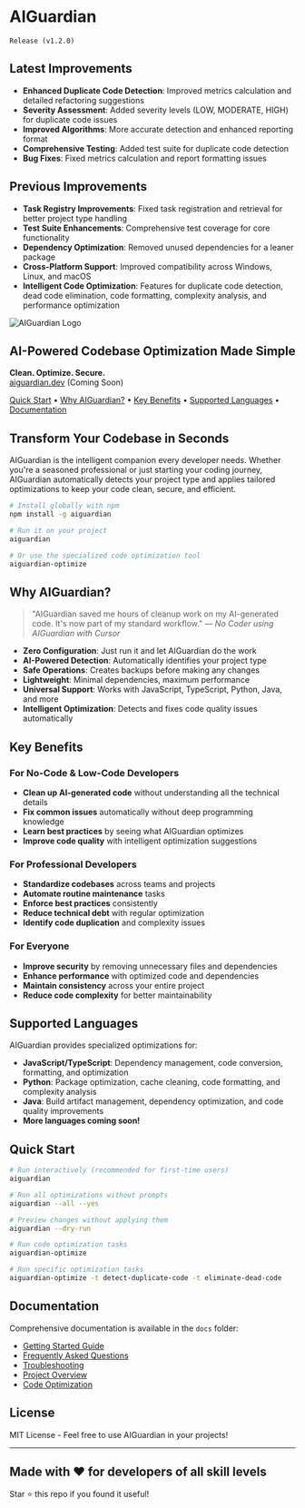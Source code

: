 # AIGuardian

`Release (v1.2.0)`

## Latest Improvements

- **Enhanced Duplicate Code Detection**: Improved metrics calculation and detailed refactoring suggestions
- **Severity Assessment**: Added severity levels (LOW, MODERATE, HIGH) for duplicate code issues
- **Improved Algorithms**: More accurate detection and enhanced reporting format
- **Comprehensive Testing**: Added test suite for duplicate code detection
- **Bug Fixes**: Fixed metrics calculation and report formatting issues

## Previous Improvements

- **Task Registry Improvements**: Fixed task registration and retrieval for better project type handling
- **Test Suite Enhancements**: Comprehensive test coverage for core functionality
- **Dependency Optimization**: Removed unused dependencies for a leaner package
- **Cross-Platform Support**: Improved compatibility across Windows, Linux, and macOS
- **Intelligent Code Optimization**: Features for duplicate code detection, dead code elimination, code formatting, complexity analysis, and performance optimization

![AIGuardian Logo](assets/logo-aiguardian-5.png)

## AI-Powered Codebase Optimization Made Simple

**Clean. Optimize. Secure.**  
[aiguardian.dev](https://aiguardian.dev) (Coming Soon)

[Quick Start](#quick-start) •
[Why AIGuardian?](#why-aiguardian) •
[Key Benefits](#key-benefits) •
[Supported Languages](#supported-languages) •
[Documentation](#documentation)

## Transform Your Codebase in Seconds

AIGuardian is the intelligent companion every developer needs. Whether you're a seasoned professional or just starting your coding journey, AIGuardian automatically detects your project type and applies tailored optimizations to keep your code clean, secure, and efficient.

```bash
# Install globally with npm
npm install -g aiguardian

# Run it on your project
aiguardian

# Or use the specialized code optimization tool
aiguardian-optimize
```

## Why AIGuardian?

> "AIGuardian saved me hours of cleanup work on my AI-generated code. It's now part of my standard workflow." — _No Coder using AIGuardian with Cursor_

- **Zero Configuration**: Just run it and let AIGuardian do the work
- **AI-Powered Detection**: Automatically identifies your project type
- **Safe Operations**: Creates backups before making any changes
- **Lightweight**: Minimal dependencies, maximum performance
- **Universal Support**: Works with JavaScript, TypeScript, Python, Java, and more
- **Intelligent Optimization**: Detects and fixes code quality issues automatically

## Key Benefits

### For No-Code & Low-Code Developers

- **Clean up AI-generated code** without understanding all the technical details
- **Fix common issues** automatically without deep programming knowledge
- **Learn best practices** by seeing what AIGuardian optimizes
- **Improve code quality** with intelligent optimization suggestions

### For Professional Developers

- **Standardize codebases** across teams and projects
- **Automate routine maintenance** tasks
- **Enforce best practices** consistently
- **Reduce technical debt** with regular optimization
- **Identify code duplication** and complexity issues

### For Everyone

- **Improve security** by removing unnecessary files and dependencies
- **Enhance performance** with optimized code and dependencies
- **Maintain consistency** across your entire project
- **Reduce code complexity** for better maintainability

## Supported Languages

AIGuardian provides specialized optimizations for:

- **JavaScript/TypeScript**: Dependency management, code conversion, formatting, and optimization
- **Python**: Package optimization, cache cleaning, code formatting, and complexity analysis
- **Java**: Build artifact management, dependency optimization, and code quality improvements
- **More languages coming soon!**

## Quick Start

```bash
# Run interactively (recommended for first-time users)
aiguardian

# Run all optimizations without prompts
aiguardian --all --yes

# Preview changes without applying them
aiguardian --dry-run

# Run code optimization tasks
aiguardian-optimize

# Run specific optimization tasks
aiguardian-optimize -t detect-duplicate-code -t eliminate-dead-code
```

## Documentation

Comprehensive documentation is available in the `docs` folder:

- [Getting Started Guide](docs/setup.md)
- [Frequently Asked Questions](docs/faq.md)
- [Troubleshooting](docs/troubleshooting.md)
- [Project Overview](docs/overview.md)
- [Code Optimization](docs/code-optimization.md)

## License

MIT License - Feel free to use AIGuardian in your projects!

---

## Made with ❤️ for developers of all skill levels

Star ⭐ this repo if you found it useful!
